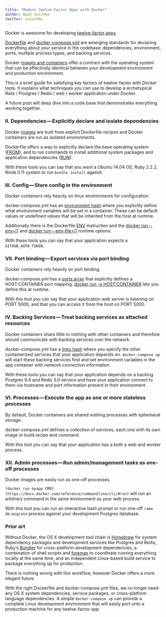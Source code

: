 ```yaml
---
title: "Modern Twelve-Factor Apps with Docker"
author: Noah Zoschke
twitter: nzoschke
---
```

Docker is awesome for developing [twelve-factor apps](http://12factor.net/).  

[Dockerfile](https://docs.docker.com/reference/builder/) and [docker-compose.yml](https://docs.docker.com/compose/yml/) are emerging standards for declaring everything about your service in the codebase: dependencies, environment, ports, multiple process types, and backing services.

Docker [images and containers](https://docs.docker.com/engine/getstarted/step_two/) offer a contract with the operating system that can be effectively identical between your development environment and production environment.

This is a brief guide for satisfying key factors of twelve-factor with Docker tools. It explains what techniques you can use to develop a archetypical Rails / Postgres / Redis / web / worker application under Docker.

<!--more-->

A future post will deep dive into a code base that demonstrates everything working together.

### II. Dependencies — Explicitly declare and isolate dependencies

Docker [images](https://docs.docker.com/engine/tutorials/dockerimages/) are built from explicit Dockerfile recipes and Docker containers are run as isolated environments.

Dockerfile offers a way to explicitly declare the base operating system ([FROM](https://docs.docker.com/engine/reference/builder/#/from)), and to run commands to install additional system packages and application dependencies ([RUN](https://docs.docker.com/engine/reference/builder/#/run)).

With these tools you can say that you want a Ubuntu 14.04 OS, Ruby 2.2.2, Node 0.11 system to run `bundle install` against.

### III. Config — Store config in the environment

Docker containers rely heavily on linux environments for configuration.

docker-compose.yml has an [environment hash](https://docs.docker.com/compose/compose-file/#/environment) where you explicitly define what environment variables will be set in a container. These can be default values or undefined values that will be inherited from the host at runtime.

Additionally there is the Dockerfile [ENV](https://docs.docker.com/engine/reference/builder/#/env) instruction and the [docker run --env=[]](https://docs.docker.com/engine/reference/commandline/run/#/set-environment-variables--e---env---env-file) and [docker run — env-file=[]](https://docs.docker.com/engine/reference/commandline/run/#/set-environment-variables--e---env---env-file) runtime options.

With these tools you can say that your application expects a `GITHUB_AUTH_TOKEN`.

### VII. Port binding — Export services via port binding

Docker containers rely heavily on port binding.

docker-compose.yml has a [ports array](https://docs.docker.com/compose/compose-file/#/ports) that explicitly defines a HOST:CONTAINER port mapping. [docker run -p HOST:CONTAINER](https://docs.docker.com/engine/reference/commandline/run/#publish-or-expose-port--p---expose) lets you define this at runtime.

With this tool you can say that your application web server is listening on PORT 5000, and that you can access it from the host on PORT 5000.

### IV. Backing Services — Treat backing services as attached resources

Docker containers share little to nothing with other containers and therefore should communicate with backing services over the network.

docker-compose.yml has a [links hash](https://docs.docker.com/compose/compose-file/#/links) where you specify the other containerized services that your application depends on. `docker-compose up` will start these backing services first and set environment variables in the app container with network connection information.

With these tools you can say that your application depends on a backing Postgres 9.4 and Redis 3.0 service and have your application connect to them via hostname and port information present in their environment.

### VI. Processes — Execute the app as one or more stateless processes

By default, Docker containers are shared nothing processes with ephemeral storage.

docker-compose.yml defines a collection of services, each one with its own image or build recipe and command.

With this tool you can say that your application has a both a web and worker process.

### XII. Admin processes — Run admin/management tasks as one-off processes

Docker images are easily run as one-off processes.

`[docker run myapp CMD](https://docs.docker.com/reference/commandline/cli/#run)` will run an arbitrary command in the same environment as your web process.

With this tool you can run an interactive bash prompt or run one-off `rake db:migrate` process against your development Postgres database.

### Prior art

Without Docker, the OS X development tool chain is [Homebrew](http://homebrew.co/) for system dependency packages and development services like Postgres and Redis, Ruby’s [Bundler](http://bundler.io/) for cross-platform development dependencies, a combination of shell scripts and [foreman](http://ddollar.github.io/foreman/) to coordinate running everything locally at the same time, and an independent Linux-based build service to package everything up for production.

There is nothing wrong with this workflow, however Docker offers a more elegant future.

With the right Dockerfile and docker-compose.yml files, we no longer need any OS X system dependencies, service packages, or cross-platform language dependencies. A simple `docker-compose up` can provide a complete Linux development environment that will easily port onto a production machine for any twelve-factor app.
